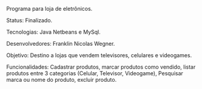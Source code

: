 Programa para loja de eletrônicos.

Status: Finalizado.

Tecnologias: Java Netbeans e MySql.

Desenvolvedores: Franklin Nicolas Wegner.

Objetivo: Destino a lojas que vendem televisores, celulares e videogames.

Funcionalidades: Cadastrar produtos, marcar produtos como vendido, listar produtos entre 3 categorias (Celular, Televisor, Videogame), Pesquisar marca ou nome do produto, excluir produto.
